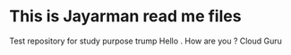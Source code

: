 # This is Jayarman read me files
Test repository for study purpose
trump
Hello . How are you ?
Cloud Guru
